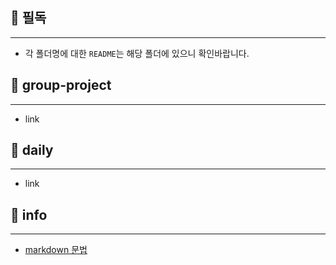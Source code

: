 ## 📍 필독

---

- 각 폴더명에 대한 `README`는 해당 폴더에 있으니 확인바랍니다.

## 📁 group-project

---

- link

## 📁 daily

---

- link

## 📁 info

---

- [markdown 문법](https://github.com/minsungbyun/daily-study/tree/main/markdown)
